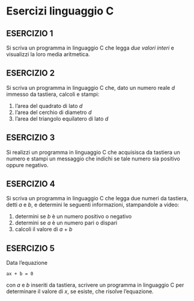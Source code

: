 # Esercizi linguaggio C

## ESERCIZIO 1
Si scriva un programma in linguaggio C che legga *due valori interi* e visualizzi la loro media
aritmetica.

## ESERCIZIO 2
Si scriva un programma in linguaggio C che, dato un numero reale *d* immesso da tastiera,
calcoli e stampi:
1. l’area del quadrato di lato *d*
2. l’area del cerchio di diametro *d*
3. l’area del triangolo equilatero di lato *d*

## ESERCIZIO 3
Si realizzi un programma in linguaggio C che acquisisca da tastiera un numero e stampi
un messaggio che indichi se tale numero sia positivo oppure negativo.

## ESERCIZIO 4
Si scriva un programma in linguaggio C che legga due numeri da tastiera, detti *a* e *b*, e
determini le seguenti informazioni, stampandole a video:
1. determini se *b* è un numero positivo o negativo
2. determini se *a* è un numero pari o dispari
3. calcoli il valore di *a* + *b*

## ESERCIZIO 5
Data l’equazione
```
ax + b = 0
```
con *a* e *b* inseriti da tastiera, scrivere un programma in linguaggio C per determinare il
valore di *x*, se esiste, che risolve l’equazione.